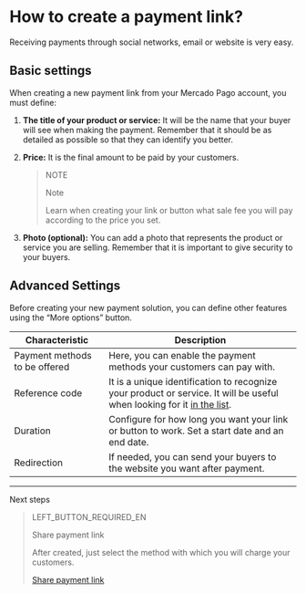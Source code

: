 # How to create a payment link?

Receiving payments through social networks, email or website is very easy.

## Basic settings

When creating a new payment link from your Mercado Pago account, you must define:

1. **The title of your product or service:** It will be the name that your buyer will see when making the payment. Remember that it should be as detailed as possible so that they can identify you better.
2. **Price:** It is the final amount to be paid by your customers.

    > NOTE
    > 
    > Note
    > 
    > Learn when creating your link or button what sale fee you will pay according to the price you set.

3. **Photo (optional):** You can add a photo that represents the product or service you are selling. Remember that it is important to give security to your buyers.

## Advanced Settings
Before creating your new payment solution, you can define other features using the “More options” button.

| **Characteristic** | **Description** |
| --- | --- |
| Payment methods to be offered | Here, you can enable the payment methods your customers can pay with. |
| Reference code | It is a unique identification to recognize your product or service. It will be useful when looking for it [in the list](https://www.mercadopago[FAKER][URL][DOMAIN]/tools/list). |
| Duration | Configure for how long you want your link or button to work. Set a start date and an end date. |
| Redirection | If needed, you can send your buyers to the website you want after payment. |

---
Next steps
> LEFT_BUTTON_REQUIRED_EN
>
> Share payment link
>
> After created, just select the method with which you will charge your customers.
>
> [Share payment link](https://www.mercadopago[FAKER][URL][DOMAIN]/developers/en/guides/online-payments/payment-link/share-button)